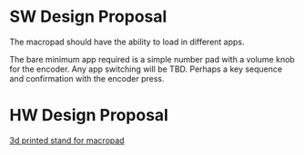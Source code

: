 # SW Design Proposal
The macropad should have the ability to load in different apps.

The bare minimum app required is a simple number pad with a volume knob for the encoder.
Any app switching will be TBD. Perhaps a key sequence and confirmation with the encoder press.

# HW Design Proposal
[3d printed stand for macropad](https://learn.adafruit.com/3d-printed-stand-for-macropad-rp2040/3d-printing)

